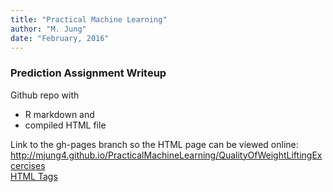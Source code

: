 ```yaml
---
title: "Practical Machine Learning"
author: "M. Jung"
date: "February, 2016"
---
```

### Prediction Assignment Writeup
Github repo with 

*   R markdown and 
*   compiled HTML file 

Link to the gh-pages branch so the HTML page can be viewed online:    
http://mjung4.github.io/PracticalMachineLearning/QualityOfWeightLiftingExcercises    
<a href="http://mjung4.github.io/PracticalMachineLearning/QualityOfWeightLiftingExcercises">HTML Tags</a>
